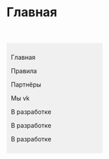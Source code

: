 <html>
  <head>
    <title> [Laimer_01] </title>
    <meta charset="utf-8">
    <script>
   document.createElement('aside');
   document.createElement('article');
  </script>
  <style>
   aside {
    background: #f0f0f0;
    padding: 10px;
    width: 200px; 
   }
  </style>
  </head>
<body>
  <h1> <lift>Главная</lift> </h1>
  <br>
  <br>
    <aside>
      <p>Главная</p>
      <p>Правила</p>
      <p>Партнёры</p>
      <p>Мы vk</p>
      <p>В разработке</p>
      <p>В разработке</p>
      <p>В разработке</p>
  </aside>
  </body>
</html>
